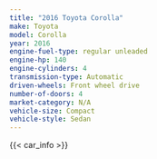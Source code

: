 ```yaml
---
title: "2016 Toyota Corolla"
make: Toyota
model: Corolla
year: 2016
engine-fuel-type: regular unleaded
engine-hp: 140
engine-cylinders: 4
transmission-type: Automatic
driven-wheels: Front wheel drive
number-of-doors: 4
market-category: N/A
vehicle-size: Compact
vehicle-style: Sedan
---
```


{{< car_info >}}
